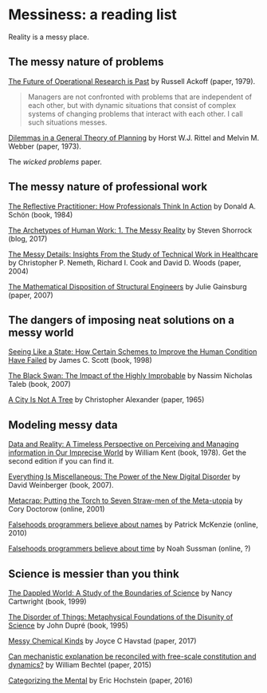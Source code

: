 # Messiness: a reading list

Reality is a messy place.


## The messy nature of problems

[The Future of Operational Research is Past](https://ackoffcenter.blogs.com/files/the-future-of-operational-research-is-past.pdf) by Russell Ackoff (paper, 1979). 

> Managers are not confronted with problems that are independent of each other, but with dynamic situations that consist of complex systems of changing problems that interact with each other. I call such situations messes.

[Dilemmas in a General Theory of Planning](https://link.springer.com/article/10.1007/BF01405730) by Horst W.J. Rittel and Melvin M. Webber (paper, 1973).

The *wicked problems* paper.


## The messy nature of professional work

[The Reflective Practitioner: How Professionals Think In Action](https://www.amazon.com/Reflective-Practitioner-Professionals-Think-Action/dp/0465068782) by Donald A. Schön (book, 1984)

[The Archetypes of Human Work: 1. The Messy Reality](https://humanisticsystems.com/2017/01/13/the-archetypes-of-human-work/) by Steven Shorrock (blog, 2017)

[The Messy Details: Insights From the Study of Technical Work in Healthcare](https://ieeexplore.ieee.org/document/1344116) by Christopher P. Nemeth, Richard I. Cook and David D. Woods (paper, 2004)

[The Mathematical Disposition of Structural Engineers](https://www.jstor.org/stable/30034962) by Julie Gainsburg (paper, 2007)

## The dangers of imposing neat solutions on a messy world

[Seeing Like a State: How Certain Schemes to Improve the Human Condition Have Failed](https://www.amazon.com/dp/B00D8JJYWA/) by James C. Scott (book, 1998)

[The Black Swan: The Impact of the Highly Improbable](https://www.amazon.com/dp/B00139XTG4) by Nassim Nicholas Taleb (book, 2007)

[A City Is Not A Tree](https://www.patternlanguage.com/archive/cityisnotatree.html) by Christopher Alexander (paper, 1965)

## Modeling messy data

[Data and Reality: A Timeless Perspective on Perceiving and Managing information in Our Imprecise World](https://www.amazon.com/Data-Reality-Perspective-Perceiving-Information-ebook/dp/B0086WGJ7W) by William Kent (book, 1978). Get the second edition if you can find it.

[Everything Is Miscellaneous: The Power of the New Digital Disorder](https://www.amazon.com/dp/B000R7PUW4) by David Weinberger (book, 2007).

[Metacrap: Putting the Torch to Seven Straw-men of the Meta-utopia](https://people.well.com/user/doctorow/metacrap.htm) by Cory Doctorow (online, 2001)

[Falsehoods programmers believe about names](https://www.kalzumeus.com/2010/06/17/falsehoods-programmers-believe-about-names/) by Patrick McKenzie (online, 2010)

[Falsehoods programmers believe about time](https://infiniteundo.com/post/25326999628/falsehoods-programmers-believe-about-time)
by Noah Sussman (online, ?)


## Science is messier than you think

[The Dappled World: A Study of the Boundaries of Science](https://www.amazon.com/Dappled-World-Study-Boundaries-Science/dp/0521644119) by Nancy Cartwright (book, 1999)


[The Disorder of Things: Metaphysical Foundations of the Disunity of Science](https://www.amazon.com/Disorder-Things-Metaphysical-Foundations-Disunity/dp/0674212614) by John Dupré (book, 1995)

[Messy Chemical Kinds](https://academic.oup.com/bjps/article/69/3/719/3603393) by Joyce C Havstad (paper, 2017)

[Can mechanistic explanation be reconciled with free-scale constitution and dynamics?](https://www.sciencedirect.com/science/article/pii/S136984861500059X) by William Bechtel (paper, 2015)

[Categorizing the Mental](https://academic.oup.com/pq/article-abstract/66/265/745/2223237) by Eric Hochstein (paper, 2016)
